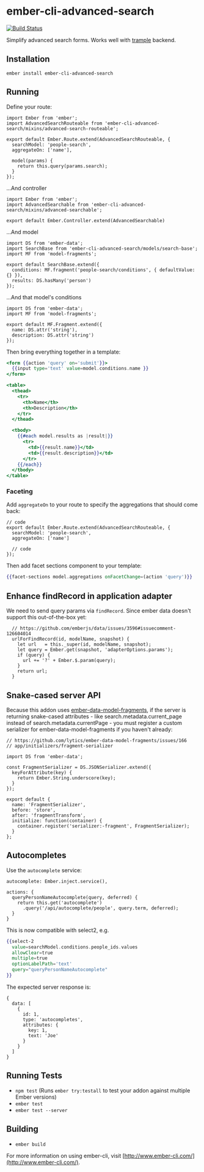 # ember-cli-advanced-search

[![Build Status](https://api.travis-ci.org/richmolj/ember-cli-advanced-search.svg?branch=master)](https://travis-ci.org/richmolj/ember-cli-advanced-search)

Simplify advanced search forms. Works well with
[trample](https://github.com/richmolj/trample) backend.

## Installation

`ember install ember-cli-advanced-search`

## Running

Define your route:

```es6
import Ember from 'ember';
import AdvancedSearchRouteable from 'ember-cli-advanced-search/mixins/advanced-search-routeable';

export default Ember.Route.extend(AdvancedSearchRouteable, {
  searchModel: 'people-search',
  aggregateOn: ['name'],

  model(params) {
    return this.query(params.search);
  }
});
```

...And controller

```es6
import Ember from 'ember';
import AdvancedSearchable from 'ember-cli-advanced-search/mixins/advanced-searchable';

export default Ember.Controller.extend(AdvancedSearchable)
```

...And model

```es6
import DS from 'ember-data';
import SearchBase from 'ember-cli-advanced-search/models/search-base';
import MF from 'model-fragments';

export default SearchBase.extend({
  conditions: MF.fragment('people-search/conditions', { defaultValue: {} }),
  results: DS.hasMany('person')
});
```

...And that model's conditions

```es6
import DS from 'ember-data';
import MF from 'model-fragments';

export default MF.Fragment.extend({
  name: DS.attr('string'),
  description: DS.attr('string')
});
```

Then bring everything together in a template:

```hbs
<form {{action 'query' on='submit'}}>
  {{input type='text' value=model.conditions.name }}
</form>

<table>
  <thead>
    <tr>
      <th>Name</th>
      <th>Description</th>
    </tr>
  </thead>

  <tbody>
    {{#each model.results as |result|}}
      <tr>
        <td>{{result.name}}</td>
        <td>{{result.description}}</td>
      </tr>
    {{/each}}
  </tbody>
</table>
```

### Faceting

Add `aggregateOn` to your route to specify the aggregations that should
come back:

```es6
// code
export default Ember.Route.extend(AdvancedSearchRouteable, {
  searchModel: 'people-search',
  aggregateOn: ['name']

  // code
});
```

Then add facet sections component to your template:

```hbs
{{facet-sections model.aggregations onFacetChange=(action 'query')}}
```

## Enhance findRecord in application adapter

We need to send query params via `findRecord`. Since ember data doesn't
support this out-of-the-box yet:

```es6
  // https://github.com/emberjs/data/issues/3596#issuecomment-126604014
  urlForFindRecord(id, modelName, snapshot) {
    let url   = this._super(id, modelName, snapshot);
    let query = Ember.get(snapshot, 'adapterOptions.params');
    if (query) {
      url += '?' + Ember.$.param(query);
    }
    return url;
  }
```

## Snake-cased server API

Because this addon uses [ember-data-model-fragments](https://github.com/lytics/ember-data-model-fragments), if the server is returning snake-cased attributes - like
search.metadata.current_page instead of search.metadata.currentPage -
you must register a custom serializer for ember-data-model-fragments if
you haven't already:

```es6
// https://github.com/lytics/ember-data-model-fragments/issues/166
// app/initializers/fragment-serializer

import DS from 'ember-data';

const FragmentSerializer = DS.JSONSerializer.extend({
  keyForAttribute(key) {
    return Ember.String.underscore(key);
  }
});

export default {
  name: 'FragmentSerializer',
  before: 'store',
  after: 'fragmentTransform',
  initialize: function(container) {
    container.register('serializer:-fragment', FragmentSerializer);
  }
};
```

## Autocompletes

Use the `autocomplete` service:

```es6
autocomplete: Ember.inject.service(),

actions: {
  queryPersonNameAutocomplete(query, deferred) {
    return this.get('autocomplete')
      .query('/api/autocomplete/people', query.term, deferred);
  }
}
```

This is now compatible with select2, e.g.

```hbs
{{select-2
  value=searchModel.conditions.people_ids.values
  allowClear=true
  multiple=true
  optionLabelPath='text'
  query="queryPersonNameAutocomplete"
}}
```
The expected server response is:

```
{
  data: [
    {
      id: 1,
      type: 'autocompletes',
      attributes: {
        key: 1,
        text: 'Joe'
      }
    }
  ]
}
```

## Running Tests

* `npm test` (Runs `ember try:testall` to test your addon against multiple Ember versions)
* `ember test`
* `ember test --server`

## Building

* `ember build`

For more information on using ember-cli, visit [http://www.ember-cli.com/](http://www.ember-cli.com/).

